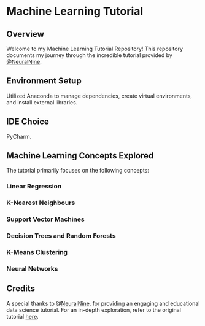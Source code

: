 # Machine Learning Tutorial

## Overview

Welcome to my Machine Learning Tutorial Repository! This repository documents my journey through the incredible tutorial provided by [@NeuralNine](https://github.com/NeuralNine).

## Environment Setup

Utilized Anaconda to manage dependencies, create virtual environments, and install external libraries.

## IDE Choice

PyCharm.

## Machine Learning Concepts Explored

The tutorial primarily focuses on the following concepts:

### Linear Regression
### K-Nearest Neighbours
### Support Vector Machines
### Decision Trees and Random Forests
### K-Means Clustering
### Neural Networks

## Credits

A special thanks to [@NeuralNine](https://github.com/NeuralNine). for providing an engaging and educational data science tutorial. For an in-depth exploration, refer to the original tutorial [here](https://youtube.com/playlist?list=PL7yh-TELLS1EZGz1-VDltwdwZvPV-jliQ&si=YlZyahpTXPmJFiG4).
